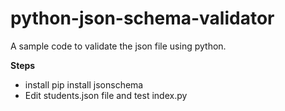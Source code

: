 # python-json-schema-validator
A sample code to validate the json file using python.

**Steps**
- install pip install jsonschema
- Edit students.json file and test index.py
